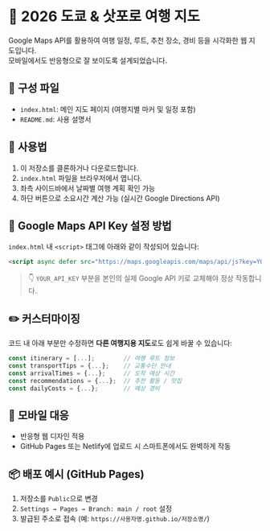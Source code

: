 # 🗾 2026 도쿄 & 삿포로 여행 지도

Google Maps API를 활용하여 여행 일정, 루트, 추천 장소, 경비 등을 시각화한 웹 지도입니다.  
모바일에서도 반응형으로 잘 보이도록 설계되었습니다.

## 📂 구성 파일

- `index.html`: 메인 지도 페이지 (여행지별 마커 및 일정 포함)
- `README.md`: 사용 설명서

## 🧩 사용법

1. 이 저장소를 클론하거나 다운로드합니다.
2. `index.html` 파일을 브라우저에서 엽니다.
3. 좌측 사이드바에서 날짜별 여행 계획 확인 가능
4. 하단 버튼으로 소요시간 계산 가능 (실시간 Google Directions API)

## 🔐 Google Maps API Key 설정 방법

`index.html` 내 `<script>` 태그에 아래와 같이 작성되어 있습니다:

```html
<script async defer src="https://maps.googleapis.com/maps/api/js?key=YOUR_API_KEY"></script>
```

> 👇 `YOUR_API_KEY` 부분을 본인의 실제 Google API 키로 교체해야 정상 작동합니다.

## ✏️ 커스터마이징

코드 내 아래 부분만 수정하면 **다른 여행지용 지도**로도 쉽게 바꿀 수 있습니다:

```js
const itinerary = [...];        // 여행 루트 정보
const transportTips = {...};    // 교통수단 안내
const arrivalTimes = {...};     // 도착 예상 시간
const recommendations = {...};  // 추천 활동 / 맛집
const dailyCosts = {...};       // 예상 경비
```

## 📱 모바일 대응

- 반응형 웹 디자인 적용
- GitHub Pages 또는 Netlify에 업로드 시 스마트폰에서도 완벽하게 작동

## 📦 배포 예시 (GitHub Pages)

1. 저장소를 `Public`으로 변경
2. `Settings → Pages → Branch: main / root` 설정
3. 발급된 주소로 접속 (예: `https://사용자명.github.io/저장소명/`)
